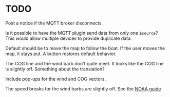 # TODO

Post a notice if the MQTT broker disconnects.

Is it possible to have the MQTT plugin send data from only one `$source`? This
would allow multiple devices to provide duplicate data.

Default should be to move the map to follow the boat. If the user moves the map,
it stays put. A button restores default behavior.

The COG line and the wind barb don't quite meet. It looks like the COG line is
slightly off. Something about the translation?

Include pop-ups for the wind and COG vectors.

The speed breaks for the wind barbs are slightly off. See the [NOAA
guide](https://www.weather.gov/hfo/windbarbinfo)